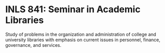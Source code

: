 # INLS 841: Seminar in Academic Libraries

Study of problems in the organization and administration of college and university libraries with emphasis on current issues in personnel, finance, governance, and services.